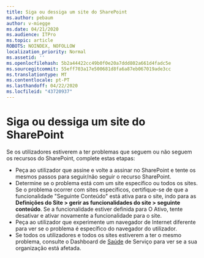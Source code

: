 ```yaml
---
title: Siga ou dessiga um site do SharePoint
ms.author: pebaum
author: v-miegge
ms.date: 04/21/2020
ms.audience: ITPro
ms.topic: article
ROBOTS: NOINDEX, NOFOLLOW
localization_priority: Normal
ms.assetid: ''
ms.openlocfilehash: 5b2a44422cc49b0f0e20a7ddd802a661d4fadc5e
ms.sourcegitcommit: 55eff703a17e500681d8fa6a87eb067019ade3cc
ms.translationtype: MT
ms.contentlocale: pt-PT
ms.lasthandoff: 04/22/2020
ms.locfileid: "43720937"
---
```

# <a name="follow-or-un-follow-a-sharepoint-site"></a>Siga ou dessiga um site do SharePoint

Se os utilizadores estiverem a ter problemas que seguem ou não seguem os recursos do SharePoint, complete estas etapas:

* Peça ao utilizador que assine e volte a assinar no SharePoint e tente os mesmos passos para seguir/não seguir o recurso SharePoint.
* Determine se o problema está com um site específico ou todos os sites. Se o problema ocorrer com sites específicos, certifique-se de que a funcionalidade "Seguinte Conteúdo" está ativa para o site, indo para as **Definições do Site > gerir as funcionalidades do site > seguinte conteúdo**. Se a funcionalidade estiver definida para O Ativo, tente desativar e ativar novamente a funcionalidade para o site.
* Peça ao utilizador que experimente um navegador de Internet diferente para ver se o problema é específico do navegador do utilizador.
* Se todos os utilizadores e todos os sites estiverem a ter o mesmo problema, consulte o Dashboard de [Saúde](https://admin.microsoft.com/AdminPortal/Home#/servicehealth) de Serviço para ver se a sua organização está afetada.
